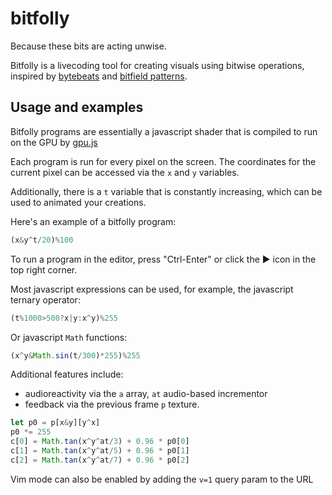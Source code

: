 # bitfolly

Because these bits are acting unwise.

Bitfolly is a livecoding tool for creating visuals using bitwise operations,
inspired by [bytebeats](http://countercomplex.blogspot.com/2011/10/algorithmic-symphonies-from-one-line-of.html) and [bitfield patterns](https://twitter.com/aemkei/status/1378106731386040322).

## Usage and examples

Bitfolly programs are essentially a javascript shader that is compiled to run on the GPU by [gpu.js](https://github.com/gpujs/gpu.js)

Each program is run for every pixel on the screen. The coordinates for the current pixel can
be accessed via the `x` and `y` variables.

Additionally, there is a `t` variable that is constantly increasing, which can be used to
animated your creations.

Here's an example of a bitfolly program:
```javascript
(x&y^t/20)%100
```
To run a program in the editor, press "Ctrl-Enter" or click the ▶️ icon in the top right corner.

Most javascript expressions can be used, for example, the javascript ternary operator:
```javascript
(t%1000>500?x|y:x^y)%255
```

Or javascript `Math` functions:
```javascript
(x^y&Math.sin(t/300)*255)%255
```

Additional features include:
* audioreactivity via the `a` array, `at` audio-based incrementor
* feedback via the previous frame `p` texture.
```javascript
let p0 = p[x&y][y^x]
p0 *= 255
c[0] = Math.tan(x^y^at/3) + 0.96 * p0[0]
c[1] = Math.tan(x^y^at/5) + 0.96 * p0[1]
c[2] = Math.tan(x^y^at/7) + 0.96 * p0[2]
```

Vim mode can also be enabled by adding the `v=1` query param to the URL
